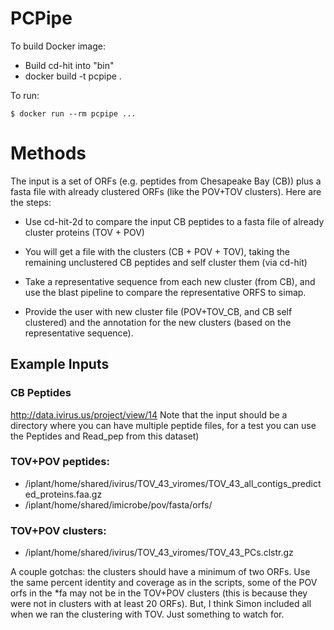 # PCPipe

To build Docker image:

* Build cd-hit into "bin"
* docker build -t pcpipe .

To run:

    $ docker run --rm pcpipe ...

# Methods

The input is a set of ORFs (e.g. peptides from Chesapeake Bay (CB))
plus a fasta file with already clustered ORFs (like the POV+TOV
clusters).  Here are the steps:

* Use cd-hit-2d to compare the input CB peptides to a fasta file of already cluster proteins (TOV + POV)

* You will get a file with the clusters (CB + POV + TOV), taking the remaining unclustered CB peptides and self cluster them (via cd-hit)

* Take a representative sequence from each new cluster (from CB), and use the blast pipeline to compare the representative ORFS to simap.

* Provide the user with new cluster file (POV+TOV_CB, and CB self clustered) and the annotation for the new clusters (based on the representative sequence).

## Example Inputs

### CB Peptides

http://data.ivirus.us/project/view/14  Note that the input should be a directory where you can have multiple peptide files, for a test you can use the Peptides and Read_pep from this dataset)

### TOV+POV peptides:

* /iplant/home/shared/ivirus/TOV_43_viromes/TOV_43_all_contigs_predicted_proteins.faa.gz
* /iplant/home/shared/imicrobe/pov/fasta/orfs/

### TOV+POV clusters:

* /iplant/home/shared/ivirus/TOV_43_viromes/TOV_43_PCs.clstr.gz

A couple gotchas: the clusters should have a minimum of two ORFs.  Use
the same percent identity and coverage as in the scripts, some of the
POV orfs in the *fa may not be in the TOV+POV clusters (this is
because they were not in clusters with at least 20 ORFs).  But, I
think Simon included all when we ran the clustering with TOV.  Just
something to watch for.
